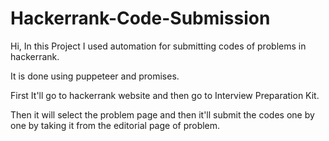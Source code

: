 # Hackerrank-Code-Submission

Hi, In this Project I used automation for submitting codes of problems in hackerrank.

It is done using puppeteer and promises.

First It'll go to hackerrank website and then go to Interview Preparation Kit.

Then it will select the problem page and then it'll submit the codes one by one by taking it from the editorial page of problem.